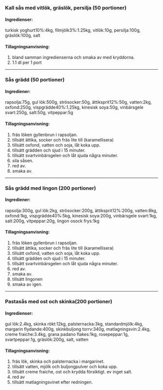 ### Kall sås med vitlök, gräslök, persilja (50 portioner)
#### Ingredienser:
turkisk yoghurt10%:4kg, filmjölk3%:1.25kg, vitlök:10g, persilja:100g, gräslök:100g, salt

#### Tillagningsanvisning:
1. bland samman ingredienserna och smaka av med kryddorna.
2. 1.1 dl per 1 port


--------
### Sås grädd (50 portioner)
#### Ingrediener:
rapsolja:75g, gul lök:500g, strösocker:50g, ättiksprit12%:50g, vatten:2kg, oxfond:250g, vispgrädde40%:1.25kg, kinesisk soya:50g, vinbärsgele svart:250g, salt:50g, vitpeppar:5g

#### Tillagningsanvisning:
1. fräs löken gyllenbrun i rapsoljan.
2. tillsätt ättika, socker och fräs lite till (karamellisera)
3. tillsätt oxfond, vatten och soja, låt koka upp.
4. tillsätt grädden och sjud i 15 minuter.
5. tillsätt svartvinbärsgelen och låt sjuda några minuter.
6. sila såsen.
7. red av.
8. smaka av.


--------
### Sås grädd med lingon (200 portioner)
#### Ingrediener:
rapsolja:300g, gul lök:2kg, strösocker:200g, ättiksprit12%:200g, vatten:8kg, oxfond:1kg, vispgrädde40%:5kg, kinesisk soya:200g, vinbärsgele svart:1kg, salt:200g, vitpeppar:20g, lingon osock frys:1kg

#### Tillagningsanvisning:
1. fräs löken gyllenbrun i rapsoljan.
2. tillsätt ättika, socker och fräs lite till (karamellisera)
3. tillsätt oxfond, vatten och soja, låt koka upp.
4. tillsätt grädden och sjud i 15 minuter.
5. tillsätt svartvinbärsgelen och låt sjuda några minuter.
6. red av.
7. smaka av.
8. tillsätt lingonen
9. smaka av igen.


--------
### Pastasås med ost och skinka(200 portioner)
#### Ingredienser:
gul lök:2.4kg, skinka rökt:12kg, palsternacka:3kg, standardmjölk:4kg, margarin flydande:400g, skinkbuljong torrv:340g, matlagningsvin:2.4kg, creme fraiche:3.4kg, grana padano flakes:1kg, rosepeppar:1g, svartpeppar:1g, gräslök:200g, salt, vatten

#### Tillagningsanvisning:
1. fräs lök, skinka och palsternacka i margarinet.
2. tillsätt vatten, mjölk och buljongpulver och koka upp.
3. tillsätt creme fraiche, ost och krydda försiktigt. ev inget salt.
4. red av
5. tillsätt matlagningsvinet efter redningen.

